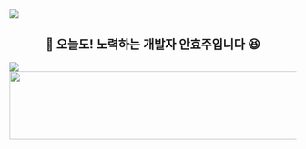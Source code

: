 <img src="https://capsule-render.vercel.app/api?type=waving&color=E52020&height=150&section=header" />
<div align="center">

## 🙌 오늘도! 노력하는 개발자 안효주입니다 😆

</div>
<img src="https://capsule-render.vercel.app/api?type=waving&color=E52020&height=150&section=footer" />

<br>
<a href="https://www.gitanimals.org/en_US?utm_medium=image&utm_source=anju0210&utm_content=line">
  <img
    src="https://render.gitanimals.org/lines/anju0210"
    width="600"
    height="120"
  />
</a>
  

<!--
**anju0210/anju0210** is a ✨ _special_ ✨ repository because its `README.md` (this file) appears on your GitHub profile.

Here are some ideas to get you started:

- 🔭 I’m currently working on ...
- 🌱 I’m currently learning ...
- 👯 I’m looking to collaborate on ...
- 🤔 I’m looking for help with ...
- 💬 Ask me about ...
- 📫 How to reach me: ...
- 😄 Pronouns: ...
- ⚡ Fun fact: ...
-->
